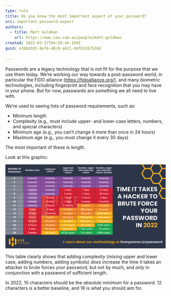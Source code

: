 ```yaml
---
type: rule
title: Do you know the most important aspect of your password?
uri: important-password-aspect
authors:
  - title: Matt Goldman
    url: https://www.ssw.com.au/people/matt-goldman
created: 2022-03-17T04:59:44.169Z
guid: e1bbd101-8e7b-48c0-a611-d4f61167516d

---
```


Passwords are a legacy technology that is not fit for the purpose that we use them today. We’re working our way towards a post-password world, in particular the FIDO alliance (<https://fidoalliance.org/>), and many biometric technologies, including fingerprint and face recognition that you may have in your phone. But for now, passwords are something we all need to live with.

<!--endintro-->

We’re used to seeing lists of password requirements, such as:

* Minimum length
* Complexity (e.g., must include upper- and lower-case letters, numbers, and special characters)
* Minimum age (e.g., you can’t change it more than once in 24 hours)
* Maximum age (e.g., you must change it every 30 days)

The most important of these is length.

Look at this graphic:

![Figure: The Hive Systems password table shows how long it takes to crack passwords of various lengths](bruteforce-times.png)

This table clearly shows that adding complexity (mixing upper and lower case, adding numbers, adding symbols) *does* increase the time it takes an attacker to brute forces your password, but not by much, and *only* in conjunction with a password of sufficient length.

In 2022, 10 characters should be the *absolute minimum* for a password. 12 characters is a better baseline, and 16 is what you should aim for.

